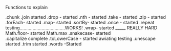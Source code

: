 

Functions to explain

.chunk
.join started 
.drop - started
.nth - started 
.take - started 
.zip - started 
.forEach- started
.map- started
.sortBy- started
.once - started 
.repeat testing...................................WORKS!
.wrap- started _____ REALLY HARD 
Math.floor- started 
Math.max 
.snakecase- started  
.capitalize complete
.toLowerCase - started awiating testing 
.unescape started
.trim started
.words -Started 
